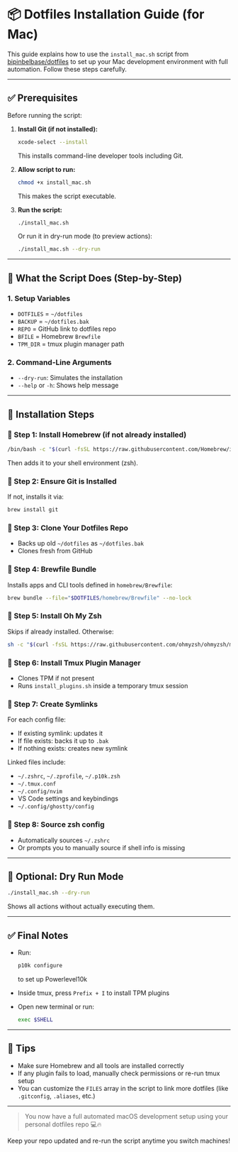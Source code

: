 # 📦 Dotfiles Installation Guide (for Mac)

This guide explains how to use the `install_mac.sh` script from [bipinbelbase/dotfiles](https://github.com/BipinBelbase/dotfiles) to set up your Mac development environment with full automation. Follow these steps carefully.

---

## ✅ Prerequisites

Before running the script:

1. **Install Git (if not installed):**

   ```bash
   xcode-select --install
   ```

   This installs command-line developer tools including Git.

2. **Allow script to run:**

   ```bash
   chmod +x install_mac.sh
   ```

   This makes the script executable.

3. **Run the script:**

   ```bash
   ./install_mac.sh
   ```

   Or run it in dry-run mode (to preview actions):

   ```bash
   ./install_mac.sh --dry-run
   ```

---

## 🔧 What the Script Does (Step-by-Step)

### 1. **Setup Variables**

* `DOTFILES` = `~/dotfiles`
* `BACKUP` = `~/dotfiles.bak`
* `REPO` = GitHub link to dotfiles repo
* `BFILE` = Homebrew `Brewfile`
* `TPM_DIR` = tmux plugin manager path

### 2. **Command-Line Arguments**

* `--dry-run`: Simulates the installation
* `--help` or `-h`: Shows help message

---

## 🚀 Installation Steps

### 🥇 Step 1: Install Homebrew (if not already installed)

```bash
/bin/bash -c "$(curl -fsSL https://raw.githubusercontent.com/Homebrew/install/HEAD/install.sh)"
```

Then adds it to your shell environment (zsh).

### 🥈 Step 2: Ensure Git is Installed

If not, installs it via:

```bash
brew install git
```

### 🥉 Step 3: Clone Your Dotfiles Repo

* Backs up old `~/dotfiles` as `~/dotfiles.bak`
* Clones fresh from GitHub

### 🍻 Step 4: Brewfile Bundle

Installs apps and CLI tools defined in `homebrew/Brewfile`:

```bash
brew bundle --file="$DOTFILES/homebrew/Brewfile" --no-lock
```

### 🌟 Step 5: Install Oh My Zsh

Skips if already installed. Otherwise:

```bash
sh -c "$(curl -fsSL https://raw.githubusercontent.com/ohmyzsh/ohmyzsh/master/tools/install.sh)"
```

### 🔌 Step 6: Install Tmux Plugin Manager

* Clones TPM if not present
* Runs `install_plugins.sh` inside a temporary tmux session

### 🔗 Step 7: Create Symlinks

For each config file:

* If existing symlink: updates it
* If file exists: backs it up to `.bak`
* If nothing exists: creates new symlink

Linked files include:

* `~/.zshrc`, `~/.zprofile`, `~/.p10k.zsh`
* `~/.tmux.conf`
* `~/.config/nvim`
* VS Code settings and keybindings
* `~/.config/ghostty/config`

### 🔄 Step 8: Source zsh config

* Automatically sources `~/.zshrc`
* Or prompts you to manually source if shell info is missing

---

## 🧪 Optional: Dry Run Mode

```bash
./install_mac.sh --dry-run
```

Shows all actions without actually executing them.

---

## ✅ Final Notes

* Run:

  ```bash
  p10k configure
  ```

  to set up Powerlevel10k
* Inside tmux, press `Prefix + I` to install TPM plugins
* Open new terminal or run:

  ```bash
  exec $SHELL
  ```

---

## 🧠 Tips

* Make sure Homebrew and all tools are installed correctly
* If any plugin fails to load, manually check permissions or re-run tmux setup
* You can customize the `FILES` array in the script to link more dotfiles (like `.gitconfig`, `.aliases`, etc.)

---

> You now have a full automated macOS development setup using your personal dotfiles repo 💻🔥

Keep your repo updated and re-run the script anytime you switch machines!
